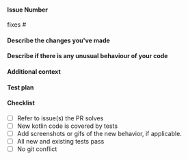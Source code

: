 #### Issue Number
fixes #
<!-- Please Mention the issue number as #(Issue Number) Example: #5 -->

#### Describe the changes you've made

<!-- A clear and concise description of what you have done to successfully close the issue.
Any new files? or anything you feel to let us know! -->

#### Describe if there is any unusual behaviour of your code <!-- Write `NA` if there isn't -->

<!-- A clear and concise description of it. -->

#### Additional context <!-- OPTIONAL -->

<!-- Add any other context or screenshots about the feature request here -->

#### Test plan <!-- OPTIONAL -->

<!-- A good test plan should give instructions that someone else can easily follow.
How someone can test your code? -->

#### Checklist

<!-- To tick a checkbox, replace the whitespace by the letter 'x' such as: [x] -->

- [ ] Refer to issue(s) the PR solves
- [ ] New kotlin code is covered by tests
- [ ] Add screenshots or gifs of the new behavior, if applicable.
- [ ] All new and existing tests pass
- [ ] No git conflict
